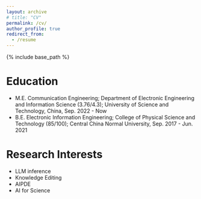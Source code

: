 ```yaml
---
layout: archive
# title: "CV"
permalink: /cv/
author_profile: true
redirect_from:
  - /resume
---
```


{% include base_path %}

Education
======
* M.E. Communication Engineering; Department of Electronic Engineering and Information Science (3.76/4.3); University of Science and Technology, China, Sep. 2022 - Now
* B.E. Electronic Information Engineering; College of Physical Science and Technology (85/100); Central China Normal University, Sep. 2017 - Jun. 2021

Research Interests
======
* LLM inference
* Knowledge Editing
* AIPDE
* AI for Science

<!-- A Little More About Me
======
I am a first-generation immigrant. My family and I moved to the United States, like many others, in pursuit of a better life—the American dream. When I first got here, I barely spoke English and worked in restaurant kitchens and as a food delivery driver. After a year, I realized this wasn't the future I wanted. I decided to continue my education. I began at a community college, an immersion program to learn English. Eventually, I transferred to Stony Brook. Unlike many who took many AP courses in high school, I didn’t learn Calculus 2 until my sophomore year. Today, I’m a Ph.D. student in applied mathematics and the first author of several papers in top-tier journals and conferences. I’m deeply grateful to those who supported me along the way. While my journey to success continues, I hope my story inspires others facing similar struggles. It's never too late to begin. -->